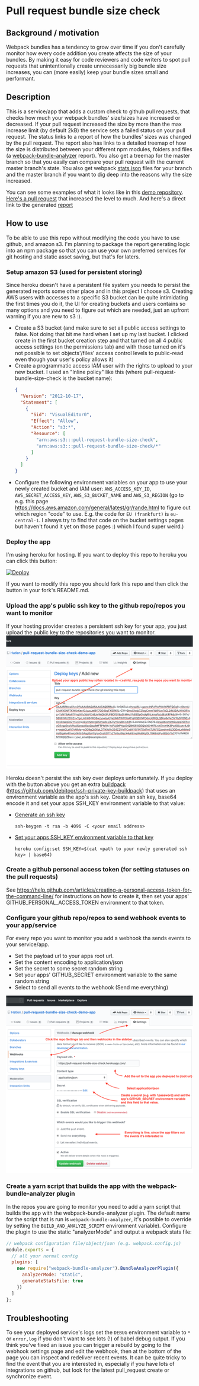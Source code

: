 # Pull request bundle size check

## Background / motivation

Webpack bundles has a tendency to grow over time if you don't carefully
monitor how every code addition you create affects the size of your bundles.
By making it easy for code reviewers and code writers to spot pull requests that
unintentionally create unnecessarily big bundle size increases, you can
(more easily) keep your bundle sizes small and performant.

## Description

This is a service/app that adds a custom check to github pull requests, that
checks how much your webpack bundles' size/sizes have increased or decreased.
If your pull request increased the size by more than the max increase limit (by
default 2kB) the service sets a failed status on your pull request.
The status links to a report of how the bundles' sizes was changed by the pull
request. The report also has links to a detailed treemap of how the size is
distributed between your different npm modules, folders and files (a
[webpack-bundle-analyzer](https://github.com/webpack-contrib/webpack-bundle-analyzer)
report). You also get a treemap for the master branch so that you easily can
compare your pull request with the current master branch's state. You also get
webpack [stats.json](https://webpack.js.org/api/stats/) files for your branch
and the master branch if you want to dig deep into the reasons why the size
increased.

You can see some examples of what it looks like in this
[demo
repository](https://github.com/hatlen/pull-request-bundle-size-check-demo-app).
[Here's a pull
request](https://github.com/Hatlen/pull-request-bundle-size-check-demo-app/pull/2)
that increased the level to much. And here's a direct link to the generated
[report](http://s3-eu-central-1.amazonaws.com/pull-request-bundle-size-check/pull-request-bundle-size-check-demo-app-accidentally-add-all-of-lodash-index.html)

## How to use

To be able to use this repo without modifying the code you have to use github,
and amazon s3.
I'm planning to package the report generating logic into an npm package so that
you can use your own preferred services for git hosting and static asset saving,
but that's for laters.

### Setup amazon S3 (used for persistent storing)

Since heroku doesn't have a persistent file system you needs to persist the
generated reports some other place and in this project I choose s3.
Creating AWS users with accesses to a specific S3 bucket can be quite
intimidating the first times you do it, the UI for creating buckets and users
contains so many options and you need to figure out which are needed, just
an upfront warning if you are new to s3 :).

- Create a S3 bucket (and make sure to set all public access settings to
  false. Not doing that bit me hard when I set up my last bucket. I clicked
  create in the first bucket creation step and that turned on all 4 public
  access settings (on the permissions tab) and with those turned on it's not
  possible to set objects'/files' access control levels to public-read even
  though your user's policy allows it)
- Create a programmatic access IAM user with the rights to upload to your new
  bucket. I used an "Inline policy" like this (where
  pull-request-bundle-size-check is the bucket name):
  ```json
  {
    "Version": "2012-10-17",
    "Statement": [
      {
        "Sid": "VisualEditor0",
        "Effect": "Allow",
        "Action": "s3:*",
        "Resource": [
          "arn:aws:s3:::pull-request-bundle-size-check",
          "arn:aws:s3:::pull-request-bundle-size-check/*"
        ]
      }
    ]
  }
  ```
- Configure the following environment variables on your app to use your newly
  created bucket and IAM user: `AWS_ACCESS_KEY_ID`, `AWS_SECRET_ACCESS_KEY`,
  `AWS_S3_BUCKET_NAME` and `AWS_S3_REGION` (go to e.g. this page
  https://docs.aws.amazon.com/general/latest/gr/rande.html to figure out which
  region "code" to use. E.g. the code for `EU (frankfurt)` is `eu-central-1`.
  I always try to find that code on the bucket settings pages but haven't found
  it yet on those pages :) which I found super weird.)

### Deploy the app

I'm using heroku for hosting. If you want to deploy this repo to heroku you can
click this button:

[![Deploy](https://www.herokucdn.com/deploy/button.svg)](https://heroku.com/deploy)

If you want to modify this repo you should fork this repo and then click the
button in your fork's README.md.

### Upload the app's public ssh key to the github repo/repos you want to monitor

If your hosting provider creates a persistent ssh key for your app, you just
upload the public key to the repositories you want to monitor.
![Screenshot of github's upload ssh key settings page](./readme-images/upload-app-ssh-key.png)

Heroku doesn't persist the ssh key over deploys unfortunately. If you deploy
with the button above you get an extra
[buildpack](https://devcenter.heroku.com/articles/buildpacks)
(https://github.com/debitoor/ssh-private-key-buildpack) that uses
an environment variable as the app's ssh key. Create an ssh key, base64 encode
it and set your apps SSH_KEY environment variable to that value:

- [Generate an ssh key](https://help.github.com/enterprise/2.15/user/articles/generating-a-new-ssh-key-and-adding-it-to-the-ssh-agent/)
  ```shell
  ssh-keygen -t rsa -b 4096 -C <your email address>
  ```
- [Set your apps SSH_KEY environment variable to that key](https://github.com/debitoor/ssh-private-key-buildpack#configure-ssh-key)
  ```shell
  heroku config:set SSH_KEY=$(cat <path to your newly generated ssh key> | base64)
  ```

### Create a github personal access token (for setting statuses on the pull requests)

See
https://help.github.com/articles/creating-a-personal-access-token-for-the-command-line/
for instructions on how to create it, then set your apps'
GITHUB_PERSONAL_ACCESS_TOKEN environment to that token.

### Configure your github repo/repos to send webhook events to your app/service

For every repo you want to monitor you add a webhook tha sends events to
your service/app.

- Set the payload url to your apps root url.
- Set the content encoding to application/json
- Set the secret to some secret random string
- Set your apps' GITHUB_SECRET environment variable to the same random string
- Select to send all events to the webhook (Send me everything)

![Webhook setup instructions](./readme-images/webhook-setup.png)

### Create a yarn script that builds the app with the webpack-bundle-analyzer plugin

In the repos you are going to monitor you need to add a yarn script that builds
the app with the webpack-bundle-analyzer plugin. The default name for the script
that is run is `webpack-bundle-analyzer`, it's possible to override by setting
the `BUILD_AND_ANALYZE_SCRIPT` environment variable). Configure the plugin to
use the static "analyzerMode" and output a webpack stats file:

```javascript
// webpack configuration file/object/json (e.g. webpack.config.js)
module.exports = {
  // all your normal config
  plugins: [
    new require("webpack-bundle-analyzer").BundleAnalyzerPlugin({
      analyzerMode: "static",
      generateStatsFile: true
    })
  ]
};
```

## Troubleshooting

To see your deployed service's logs set the `DEBUG` environment variable to `*`
or `error,log` if you don't want to see lots (!) of babel debug output.
If you think you've fixed an issue you can trigger a rebuild by going to the
webhook settings page and edit the webhook, then at the bottom of the page you
can inspect and redeliver recent events. It can be quite tricky to find the
event that you are interested in, especially if you have lots of integrations on
github, but look for the latest pull_request create or synchronize event.
